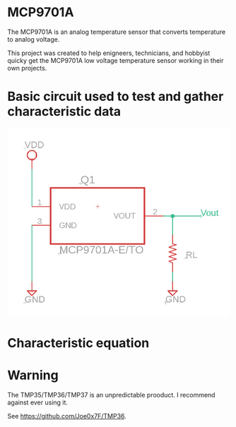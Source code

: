 # MCP9701A
 The MCP9701A is an analog temperature sensor that converts temperature to analog voltage.

This project was created to help enigneers, technicians, and hobbyist quicky get the MCP9701A low voltage temperature sensor working in their own projects.


# Basic circuit used to test and gather characteristic data

![Simple Circuit](<SimpleCircuit.png>)


# Characteristic equation




# Warning

The TMP35/TMP36/TMP37 is an unpredictable prooduct. I recommend against ever using it.

See https://github.com/Joe0x7F/TMP36.





